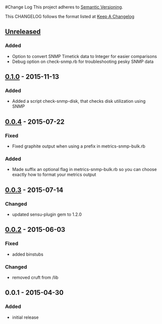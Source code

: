 #Change Log
This project adheres to [Semantic Versioning](http://semver.org/).

This CHANGELOG follows the format listed at [Keep A Changelog](http://keepachangelog.com/)

## [Unreleased]
### Added
- Option to convert SNMP Timetick data to Integer for easier comparisons
- Debug option on check-snmp.rb for troubleshooting pesky SNMP data

## [0.1.0] - 2015-11-13
### Added
- Added a script check-snmp-disk, that checks disk utilization using SNMP

## [0.0.4] - 2015-07-22
### Fixed
- Fixed graphite output when using a prefix in metrics-snmp-bulk.rb

### Added
- Made suffix an optional flag in metrics-snmp-bulk.rb so you can choose exactly how to format your metrics output

## [0.0.3] - 2015-07-14
### Changed
- updated sensu-plugin gem to 1.2.0

## [0.0.2] - 2015-06-03
### Fixed
- added binstubs

### Changed
- removed cruft from /lib

## 0.0.1 - 2015-04-30
### Added
- initial release

[Unreleased]: https://github.com/sensu-plugins/sensu-plugins-snmp/compare/0.1.0...HEAD
[0.1.0]: https://github.com/sensu-plugins/sensu-plugins-snmp/compare/0.0.4...0.1.0
[0.0.4]: https://github.com/sensu-plugins/sensu-plugins-snmp/compare/0.0.3...0.0.4
[0.0.3]: https://github.com/sensu-plugins/sensu-plugins-snmp/compare/0.0.2...0.0.3
[0.0.2]: https://github.com/sensu-plugins/sensu-plugins-snmp/compare/0.0.1...0.0.2
